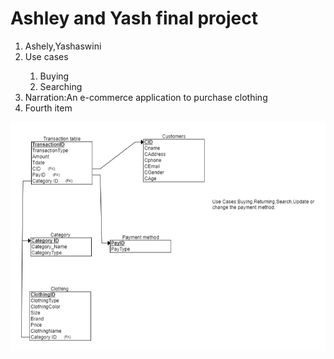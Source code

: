 # Ashley and Yash final project

<ol>
  <li>Ashely,Yashaswini</li>
  <li>Use cases</li>
	<ol>
		<li>Buying</li>
		<li>Searching</li>
	</ol>	
  <li>Narration:An e-commerce application to purchase clothing</li>
  <li>Fourth item</li>
</ol>

![RelationalSchema](Documentation/Schema.png)



 
